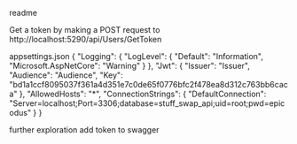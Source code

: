 readme


Get a token by making a POST request to http://localhost:5290/api/Users/GetToken

appsettings.json
{
  "Logging": {
    "LogLevel": {
      "Default": "Information",
      "Microsoft.AspNetCore": "Warning"
    }
  },
  "Jwt": {
    "Issuer": "Issuer",
    "Audience": "Audience",
    "Key": "bd1a1ccf8095037f361a4d351e7c0de65f0776bfc2f478ea8d312c763bb6caca"
  },
  "AllowedHosts": "*",
  "ConnectionStrings": {
    "DefaultConnection": "Server=localhost;Port=3306;database=stuff_swap_api;uid=root;pwd=epicodus"
  }
}

further exploration
add token to swagger